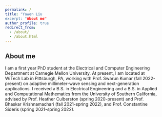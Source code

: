 ```yaml
---
permalink: /
title: "Yawen Liu
excerpt: "About me"
author_profile: true
redirect_from: 
  - /about/
  - /about.html
---
```


## About me
I am a first year PhD student at the Electrical and Computer Engineering Department at Carnegie Mellon University. At present, I am located at WiTech Lab in Pittsburgh, PA, working with Prof. Swarun Kumar (fall 2022-present) on adaptive millimeter-wave sensing and next-generation applications. I received a B.S. in Electrical Engineering and a B.S. in Applied and Computational Mathematics from the University of Southern California, advised by Prof. Heather Culberston (spring 2020-present) and Prof. Bhaskar Krishnamachari (fall 2021-spring 2022), and Prof. Constantine Sideris (spring 2021-spring 2022).